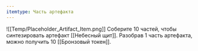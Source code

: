 ```yaml
---
itemtype: Часть артефакта
---
```

![[Temp/Placeholder_Artifact_Item.png]]
Соберите 10 частей, чтобы синтезировать артефакт [[Небесный щит]]. Разобрав  1 часть артефакта, можно получить 10 [[Бронзовый токен]].
